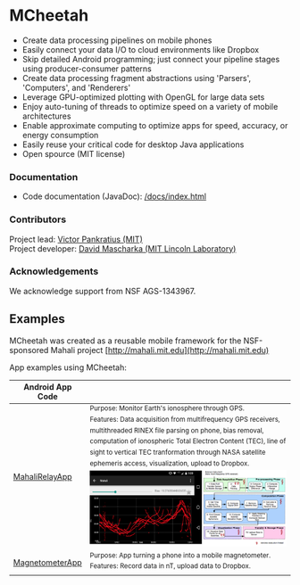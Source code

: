# MCheetah
- Create data processing pipelines on mobile phones
- Easily connect your data I/O to cloud environments like Dropbox
- Skip detailed Android programming; just connect your pipeline stages using producer-consumer patterns
- Create data processing fragment abstractions using 'Parsers', 'Computers', and 'Renderers'
- Leverage GPU-optimized plotting with OpenGL for large data sets
- Enjoy auto-tuning of threads to optimize speed on a variety of mobile architectures
- Enable approximate computing to optimize apps for speed, accuracy, or energy consumption
- Easily reuse your critical code for desktop Java applications
- Open spource (MIT license)

### Documentation

- Code documentation (JavaDoc): [/docs/index.html](https://htmlpreview.github.io/?https://raw.githubusercontent.com/MITHaystack/mcheetah/master/docs/overview-summary.html)


### Contributors

Project lead: [Victor Pankratius (MIT)](http://www.victorpankratius.com)<br>
Project developer: [David Mascharka (MIT Lincoln Laboratory)](https://www.linkedin.com/in/david-mascharka-20999269)

  
### Acknowledgements

We acknowledge support from NSF AGS-1343967.

## Examples
MCheetah was created as a reusable mobile framework for the NSF-sponsored Mahali project [http://mahali.mit.edu](http://mahali.mit.edu)

App examples using MCheetah: 

| Android App Code |  | 
| ------------- | ------------- |
| [MahaliRelayApp](https://github.com/MITHaystack/mcheetah/tree/master/MahaliRelayApp)| <sup>Purpose: Monitor Earth's ionosphere through GPS. <br>Features: Data acquisition from multifrequency GPS receivers, multithreaded RINEX file parsing on phone, bias removal, computation of ionospheric Total Electron Content (TEC), line of sight to vertical TEC tranformation through NASA satellite ephemeris access, visualization, upload to Dropbox. </sup><img alt="Screenshot" src="https://github.com/MITHaystack/mcheetah/blob/master/docs/images/screenshot_MahaliRelayApp.png"/> |
| [MagnetometerApp](https://github.com/MITHaystack/mcheetah/tree/master/MagnetometerApp)| <sup>Purpose: App turning a phone into a mobile magnetometer.<br>Features: Record data in nT, upload data to Dropbox.</sup> |

